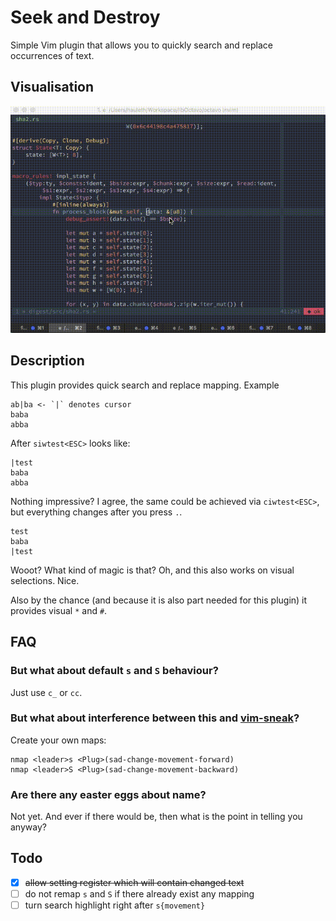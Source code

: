 # Seek and Destroy

Simple Vim plugin that allows you to quickly search and replace occurrences of
text.

## Visualisation

![Visualisation](sad.gif)

## Description

This plugin provides quick search and replace mapping. Example

```
ab|ba <- `|` denotes cursor
baba
abba
```

After `siwtest<ESC>` looks like:

```
|test
baba
abba
```

Nothing impressive? I agree, the same could be achieved via `ciwtest<ESC>`, but
everything changes after you press `.`.

```
test
baba
|test
```

Wooot? What kind of magic is that? Oh, and this also works on visual selections.
Nice.

Also by the chance (and because it is also part needed for this plugin) it
provides visual `*` and `#`.

## FAQ

### But what about default `s` and `S` behaviour?

Just use `c_` or `cc`.

### But what about interference between this and [vim-sneak][]?

Create your own maps:

```vim
nmap <leader>s <Plug>(sad-change-movement-forward)
nmap <leader>S <Plug>(sad-change-movement-backward)
```

### Are there any easter eggs about name?

Not yet. And ever if there would be, then what is the point in telling you
anyway?

## Todo

- [x] ~~allow setting register which will contain changed text~~
- [ ] do not remap `s` and `S` if there already exist any mapping
- [ ] turn search highlight right after `s{movement}`

[vim-sneak]: https://github.com/justinmk/vim-sneak
